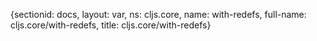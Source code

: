 {sectionid: docs, layout: var, ns: cljs.core, name: with-redefs, full-name: cljs.core/with-redefs,
  title: cljs.core/with-redefs}
